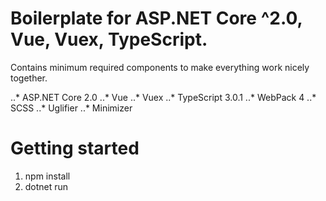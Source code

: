 # Boilerplate for ASP.NET Core ^2.0, Vue, Vuex, TypeScript.
Contains minimum required components to make everything work nicely together.

..* ASP.NET Core 2.0
..* Vue
..* Vuex
..* TypeScript 3.0.1
..* WebPack 4
..* SCSS
..* Uglifier
..* Minimizer

# Getting started
1. npm install
2. dotnet run
